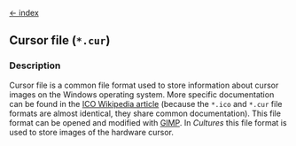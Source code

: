 [← index](../index.md)

## Cursor file (`*.cur`)

### Description

Cursor file is a common file format used to store information about cursor
images on the Windows operating system. More specific documentation can be
found in the [ICO Wikipedia article](https://en.wikipedia.org/wiki/ICO_(file_format))
(because the `*.ico` and `*.cur` file formats are almost identical, they share
common documentation). This file format can be opened and modified with [GIMP](https://www.gimp.org/).
In *Cultures* this file format is used to store images of the hardware cursor.